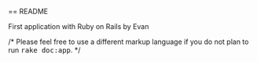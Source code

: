 == README

First application with Ruby on Rails by Evan


/* Please feel free to use a different markup language if you do not plan to run
<tt>rake doc:app</tt>. */
